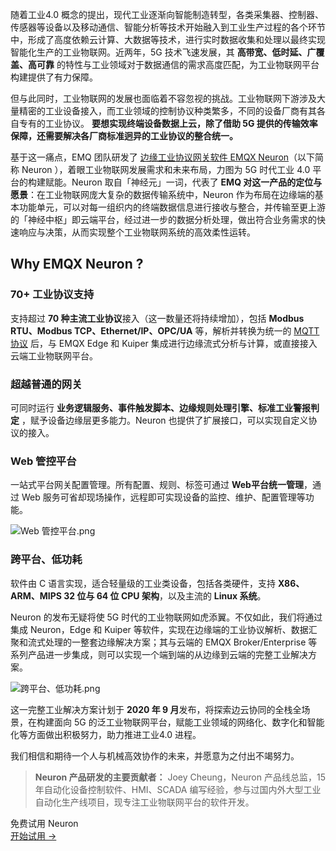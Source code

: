 随着工业4.0 概念的提出，现代工业逐渐向智能制造转型，各类采集器、控制器、传感器等设备以及移动通信、智能分析等技术开始融入到工业生产过程的各个环节中，形成了高度依赖云计算、大数据等技术，进行实时数据收集和处理以最终实现智能化生产的工业物联网。近两年，5G 技术飞速发展，其 **高带宽、低时延、广覆盖、高可靠** 的特性与工业领域对于数据通信的需求高度匹配，为工业物联网平台构建提供了有力保障。

但与此同时，工业物联网的发展也面临着不容忽视的挑战。工业物联网下游涉及大量精密的工业设备接入，而工业领域的控制协议种类繁多，不同的设备厂商有其各自专有的工业协议。 **要想实现终端设备数据上云，除了借助 5G 提供的传输效率保障，还需要解决各厂商标准迥异的工业协议的整合统一。** 

基于这一痛点，EMQ 团队研发了 [边缘工业协议网关软件 EMQX Neuron](https://www.emqx.com/zh/products/neuron)（以下简称 Neuron ），着眼工业物联网发展需求和未来布局，力图为 5G 时代工业 4.0 平台的构建赋能。Neuron 取自「神经元」一词，代表了 **EMQ 对这一产品的定位与愿景**：在工业物联网庞大复杂的数据传输系统中，Neuron 作为布局在边缘端的基本功能单元，可以对每一组织内的终端数据信息进行接收与整合，并传输至更上游的「神经中枢」即云端平台，经过进一步的数据分析处理，做出符合业务需求的快速响应与决策，从而实现整个工业物联网系统的高效柔性运转。

## Why EMQX Neuron ?

### 70+ 工业协议支持

支持超过 **70 种主流工业协议**接入（这一数量还将持续增加），包括 **Modbus RTU、Modbus TCP、Ethernet/IP、OPC/UA** 等，解析并转换为统一的 [MQTT 协议](https://www.emqx.com/zh/mqtt-guide) 后，与 EMQX Edge 和 Kuiper 集成进行边缘流式分析与计算，或直接接入云端工业物联网平台。

### 超越普通的网关

可同时运行 **业务逻辑服务、事件触发脚本、边缘规则处理引擎、标准工业警报判定** ，赋予设备边缘层更多能力。Neuron 也提供了扩展接口，可以实现自定义协议的接入。

### Web 管控平台

一站式平台网关配置管理。所有配置、规则、标签可通过 **Web平台统一管理**，通过 Web 服务可省却现场操作，远程即可实现设备的监控、维护、配置管理等功能。

![Web 管控平台.png](https://assets.emqx.com/images/657a2478f2604fb042f4b1b533dd5b2a.png)

### 跨平台、低功耗

软件由 C 语言实现，适合轻量级的工业类设备，包括各类硬件，支持 **X86、ARM、MIPS 32 位与 64 位 CPU 架构**，以及主流的 **Linux 系统**。




Neuron 的发布无疑将使 5G 时代的工业物联网如虎添翼。不仅如此，我们将通过集成 Neuron，Edge 和 Kuiper 等软件，实现在边缘端的工业协议解析、数据汇聚和流式处理的一整套边缘解决方案；其与云端的 EMQX Broker/Enterprise 等系列产品进一步集成，则可以实现一个端到端的从边缘到云端的完整工业解决方案。

![跨平台、低功耗.png](https://assets.emqx.com/images/ba0d5b290ecb9d0a8f7e92b60462a405.png)

这一完整工业解决方案计划于 **2020 年 9 月**发布，将探索边云协同的全栈全场景，在构建面向 5G 的泛工业物联网平台，赋能工业领域的网络化、数字化和智能化等方面做出积极努力，助力推进工业4.0 进程。

我们相信和期待一个人与机械高效协作的未来，并愿意为之付出不竭努力。


> **Neuron 产品研发的主要贡献者：** Joey Cheung，Neuron 产品线总监，15 年自动化设备控制软件、HMI、SCADA 编写经验，参与过国内外大型工业自动化生产线项目，现专注工业物联网平台的软件开发。


<section class="promotion">
    <div>
        免费试用 Neuron
    </div>
    <a href="https://www.emqx.com/zh/try?product=neuron" class="button is-gradient px-5">开始试用 →</a >
</section>
